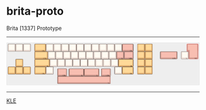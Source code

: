 # brita-proto
Brita [1337] Prototype



--------------------------


![image](https://raw.githubusercontent.com/lmnpie/brita-proto/main/brika-1337%20(1).png)


--------------------------

[KLE]([keyboard-layout-editor.com/#/gists/4ae7cce17dea841bc70389b62057de9b](http://www.keyboard-layout-editor.com/#/gists/3c187b56ea7ccd12dfa27888a73fecb8))

